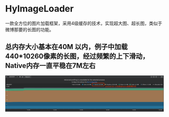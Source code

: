 # HyImageLoader
一款全方位的图片加载框架，采用4级缓存的技术，实现超大图、超长图，类似于微博那要的长图的功能。







## 总内存大小基本在40M 以内，例子中加载440*10260像素的长图，经过频繁的上下滑动，Native内存一直平稳在7M左右

<img src='screenshots/memory_analysis_diagram.png'>